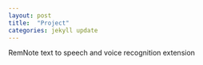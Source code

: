 ```yaml
---
layout: post
title:  "Project"
categories: jekyll update
---
```

RemNote text to speech and voice recognition extension
